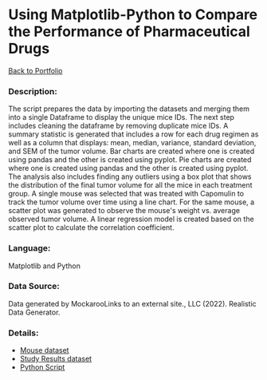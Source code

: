 # Using Matplotlib-Python to Compare the Performance of Pharmaceutical Drugs
[Back to Portfolio](https://github.com/cindyd97/Data-Analysis-Portfolio-Cindy)
### Description:
The script prepares the data by importing the datasets and merging them into a single Dataframe to display the unique mice IDs. The next step includes cleaning the dataframe by removing duplicate mice IDs. A summary statistic is generated that includes a row for each drug regimen  as well as a column that displays: mean, median, variance, standard deviation, and SEM of the tumor volume. Bar charts are created where one is created using pandas and the other is created using pyplot. Pie charts are created where one is created using pandas and the other is created using pyplot. The analysis also includes finding any outliers using a box plot that shows the distribution of the final tumor volume for all the mice in each treatment group. A single mouse was selected that was treated with Capomulin to track the tumor volume over time using a line chart. For the same mouse, a scatter plot was generated to observe the mouse's weight vs. average observed tumor volume. A linear regression model is created based on the scatter plot to calculate the correlation coefficient. 

### Language:

Matplotlib and Python

### Data Source:

Data generated by MockarooLinks to an external site., LLC (2022). Realistic Data Generator.

### Details:

- [Mouse dataset](https://github.com/cindyd97/Comparing_Pharma_Drug_Performance/blob/main/homework%20material/Mouse_metadata.csv)
- [Study Results dataset](https://github.com/cindyd97/Comparing_Pharma_Drug_Performance/blob/main/homework%20material/Study_results.csv)
- [Python Script](https://github.com/cindyd97/Comparing_Pharma_Drug_Performance/blob/main/homework%20material/pymaceuticals_starter.ipynb)
